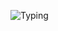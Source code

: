![Typing](https://readme-typing-svg.demolab.com?font=Fira+Code&size=24&duration=3000&pause=1000&color=FF69B4&center=true&vCenter=true&width=435&lines=hi+%F0%9F%91%8B+i'm+mariebbz;welcome+to+my+github!+💫;i+like+to+build+pretty+things)
